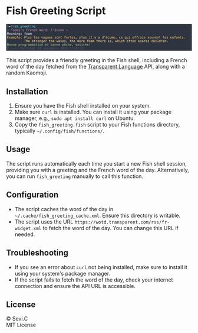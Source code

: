 # Fish Greeting Script

![example](./example.png)

This script provides a friendly greeting in the Fish shell, including a French word of the day fetched from the [Transparent Language](https://www.transparent.com/word-of-the-day/today/french) API, along with a random Kaomoji.

## Installation

1. Ensure you have the Fish shell installed on your system.
2. Make sure `curl` is installed. You can install it using your package manager, e.g., `sudo apt install curl` on Ubuntu.
3. Copy the `fish_greeting.fish` script to your Fish functions directory, typically `~/.config/fish/functions/`.

## Usage

The script runs automatically each time you start a new Fish shell session, providing you with a greeting and the French word of the day. Alternatively, you can run `fish_greeting` manually to call this function.

## Configuration

- The script caches the word of the day in `~/.cache/fish_greeting_cache.xml`. Ensure this directory is writable.
- The script uses the URL `https://wotd.transparent.com/rss/fr-widget.xml` to fetch the word of the day. You can change this URL if needed.

## Troubleshooting

- If you see an error about `curl` not being installed, make sure to install it using your system's package manager.
- If the script fails to fetch the word of the day, check your internet connection and ensure the API URL is accessible.

## License

© Sevi.C  
MIT License